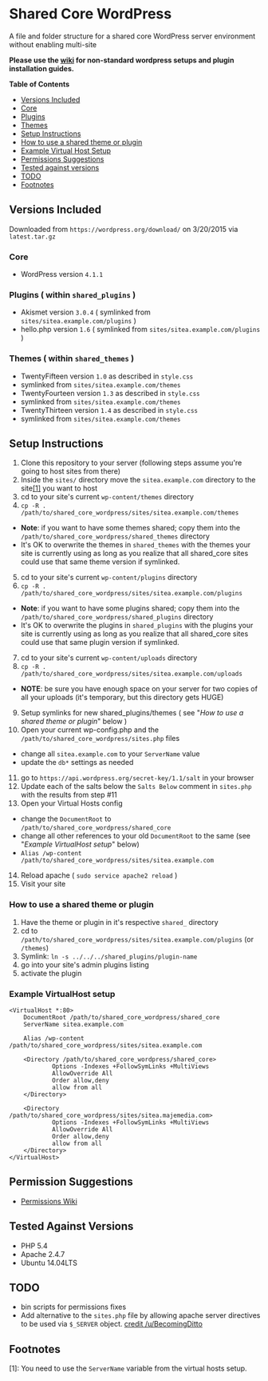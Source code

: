 # Shared Core WordPress
A file and folder structure for a shared core WordPress server environment without enabling multi-site

**Please use the [wiki](https://github.com/majemedia/shared_core_wordpress/wiki/) for non-standard wordpress setups and plugin installation guides.**

**Table of Contents**
- [Versions Included](#versions-included)
 - [Core](#core)
 - [Plugins](#plugins--within-shared_plugins-)
 - [Themes](#themes--within-shared_themes-)
- [Setup Instructions](#setup-instructions)
 - [How to use a shared theme or plugin](#how-to-use-a-shared-theme-or-plugin)
 - [Example Virtual Host Setup](#example-virtualhost-setup)
- [Permissions Suggestions](#permission-suggestions)
- [Tested against versions](tested-against-versions)
- [TODO](#todo)
- [Footnotes](#footnotes)

## Versions Included
Downloaded from `https://wordpress.org/download/` on 3/20/2015 via `latest.tar.gz`

### Core
- WordPress version `4.1.1`

### Plugins ( within `shared_plugins` )
- Akismet version `3.0.4` ( symlinked from `sites/sitea.example.com/plugins` )
- hello.php version `1.6` ( symlinked from `sites/sitea.example.com/plugins` )

### Themes ( within `shared_themes` )
- TwentyFifteen version `1.0` as described in `style.css`
 - symlinked from `sites/sitea.example.com/themes`
- TwentyFourteen version `1.3` as described in `style.css`
 - symlinked from `sites/sitea.example.com/themes`
- TwentyThirteen version `1.4` as described in `style.css`
 - symlinked from `sites/sitea.example.com/themes`

## Setup Instructions
1. Clone this repository to your server (following steps assume you're going to host sites from there)
2. Inside the `sites/` directory move the `sitea.example.com` directory to the site[[1]](#footnotes) you want to host
3. cd to your site's current `wp-content/themes` directory
4. `cp -R . /path/to/shared_core_wordpress/sites/sitea.example.com/themes`
 - **Note**: if you want to have some themes shared; copy them into the `/path/to/shared_core_wordpress/shared_themes` directory
 - It's OK to overwrite the themes in `shared_themes` with the themes your site is currently using as long as you realize that all shared_core sites could use that same theme version if symlinked.
5. cd to your site's current `wp-content/plugins` directory
6. `cp -R . /path/to/shared_core_wordpress/sites/sitea.example.com/plugins`
 - **Note**: if you want to have some plugins shared; copy them into the `/path/to/shared_core_wordpress/shared_plugins` directory
 - It's OK to overwrite the plugins in `shared_plugins` with the plugins your site is currently using as long as you realize that all shared_core sites could use that same plugin version if symlinked.
7. cd to your site's current `wp-content/uploads` directory
8. `cp -R . /path/to/shared_core_wordpress/sites/sitea.example.com/uploads`
 - **NOTE**: be sure you have enough space on your server for two copies of all your uploads (it's temporary, but this directory gets HUGE)
9. Setup symlinks for new shared_plugins/themes ( see "*How to use a shared theme or plugin*" below )
10. Open your current wp-config.php and the `/path/to/shared_core_wordpress/sites.php` files
 - change all `sitea.example.com` to your `ServerName` value
 - update the `db*` settings as needed
11. go to `https://api.wordpress.org/secret-key/1.1/salt` in your browser
12. Update each of the salts below the `Salts Below` comment in `sites.php` with the results from step #11
13. Open your Virtual Hosts config
 - change the `DocumentRoot` to `/path/to/shared_core_wordpress/shared_core`
 - change all other references to your old `DocumentRoot` to the same (see "*Example VirtualHost setup*" below)
 - `Alias /wp-content /path/to/shared_core_wordpress/sites/sitea.example.com`
14. Reload apache ( `sudo service apache2 reload` )
15. Visit your site

### How to use a shared theme or plugin
1. Have the theme or plugin in it's respective `shared_` directory
2. cd to `/path/to/shared_core_wordpress/sites/sitea.example.com/plugins` (or `/themes`)
3. Symlink: `ln -s ../../../shared_plugins/plugin-name`
4. go into your site's admin plugins listing
5. activate the plugin

### Example VirtualHost setup
    <VirtualHost *:80>
        DocumentRoot /path/to/shared_core_wordpress/shared_core
        ServerName sitea.example.com

        Alias /wp-content /path/to/shared_core_wordpress/sites/sitea.example.com

        <Directory /path/to/shared_core_wordpress/shared_core>
                Options -Indexes +FollowSymLinks +MultiViews
                AllowOverride All
                Order allow,deny
                allow from all
        </Directory>

        <Directory /path/to/shared_core_wordpress/sites/sitea.majemedia.com>
                Options -Indexes +FollowSymLinks +MultiViews
                AllowOverride All
                Order allow,deny
                allow from all
        </Directory>
    </VirtualHost>

## Permission Suggestions
- [Permissions Wiki](https://github.com/majemedia/shared_core_wordpress/wiki/Permissions-Setup)

## Tested Against Versions
- PHP 5.4
- Apache 2.4.7
- Ubuntu 14.04LTS

## TODO
- bin scripts for permissions fixes
- Add alternative to the `sites.php` file by allowing apache server directives to be used via `$_SERVER` object. [credit /u/BecomingDitto](https://www.reddit.com/r/webhosting/comments/2zzavh/ive_published_a_github_project_detailing_a_folder/cpri7db?context=3)

## Footnotes
[1]: You need to use the `ServerName` variable from the virtual hosts setup.
